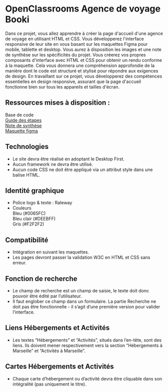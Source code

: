 # OpenClassrooms Agence de voyage Booki

Dans ce projet, vous allez apprendre à créer la page d'accueil d'une agence de voyage en utilisant HTML et CSS. Vous développerez l'interface responsive de leur site en vous basant sur les maquettes Figma pour mobile, tablette et desktop. Vous aurez à disposition les images et une note de synthèse sur les spécificités du projet. Vous créerez vos propres composants d'interface avec HTML et CSS pour obtenir un rendu conforme à la maquette. Cela vous donnera une compréhension approfondie de la manière dont le code est structuré et stylisé pour répondre aux exigences de design. En travaillant sur ce projet, vous développerez des compétences essentielles en design responsive, assurant que la page d'accueil fonctionne bien sur tous les appareils et tailles d'écran.

## Ressources mises à disposition :
Base de code  
[Guide des étapes](Guide.etapes.pdf)  
[Note de synthèse](Note.de.synthese.pdf) <br>
[Maquette figma](https://www.figma.com/file/r9YJyUkpVdrxzBBKGH7reY/Maquettes-Booki-(desktop%2C-mobile%2C-tablette)?type=design&node-id=3-0&mode=design&t=7maJ1M1ykpeat8to-0)

## Technologies 
- Le site devra être réalisé en adoptant le Desktop First.  
- Aucun framework ne devra être utilisé.  
- Aucun code CSS ne doit être appliqué via un attribut style dans une balise HTML.

## Identité graphique
- Police logo & texte : Raleway   
- Couleurs  
Bleu (#0065FC)  
Bleu clair (#DEEBFF)  
Gris (#F2F2F2)  

## Compatibilité 
- Intégration en suivant les maquettes.
- Les pages devront passer la validation W3C en HTML et CSS sans erreur.  

## Fonction de recherche
- Le champ de recherche est un champ de saisie, le texte doit donc pouvoir être
édité par l’utilisateur.
- Il faut englober ce champ dans un formulaire. La partie Recherche ne doit pas
être fonctionnelle - il s’agit d’une première version pour valider l’interface.

## Liens Hébergements et Activités
- Les textes “Hébergements” et “Activités”, situés dans l’en-tête, sont des liens. Ils doivent mener respectivement vers la section “Hébergements à Marseille” et “Activités à Marseille”.

## Cartes Hébergements et Activités
- Chaque carte d’hébergement ou d’activité devra être cliquable dans son intégralité (pas uniquement le titre).
